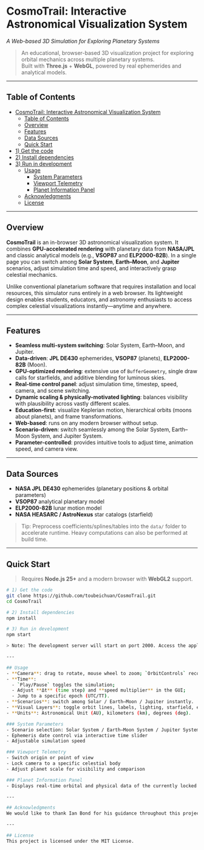 # CosmoTrail: Interactive Astronomical Visualization System
*A Web-based 3D Simulation for Exploring Planetary Systems*

> An educational, browser-based 3D visualization project for exploring orbital mechanics across multiple planetary systems.  
> Built with **Three.js** + **WebGL**, powered by real ephemerides and analytical models.

---

## Table of Contents
- [CosmoTrail: Interactive Astronomical Visualization System](#cosmotrail-interactive-astronomical-visualization-system)
  - [Table of Contents](#table-of-contents)
  - [Overview](#overview)
  - [Features](#features)
  - [Data Sources](#data-sources)
  - [Quick Start](#quick-start)
- [1) Get the code](#1-get-the-code)
- [2) Install dependencies](#2-install-dependencies)
- [3) Run in development](#3-run-in-development)
  - [Usage](#usage)
    - [System Parameters](#system-parameters)
    - [Viewport Telemetry](#viewport-telemetry)
    - [Planet Information Panel](#planet-information-panel)
  - [Acknowledgments](#acknowledgments)
  - [License](#license)

---

## Overview
**CosmoTrail** is an in-browser 3D astronomical visualization system. It combines **GPU-accelerated rendering** with planetary data from **NASA/JPL** and classic analytical models (e.g., **VSOP87** and **ELP2000-82B**). In a single page you can switch among **Solar System**, **Earth–Moon**, and **Jupiter** scenarios, adjust simulation time and speed, and interactively grasp celestial mechanics.

Unlike conventional planetarium software that requires installation and local resources, this simulator runs entirely in a web browser. Its lightweight design enables students, educators, and astronomy enthusiasts to access complex celestial visualizations instantly—anytime and anywhere.

---

## Features
- **Seamless multi-system switching**: Solar System, Earth–Moon, and Jupiter.
- **Data-driven**: **JPL DE430** ephemerides, **VSOP87** (planets), **ELP2000-82B** (Moon).
- **GPU-optimized rendering**: extensive use of `BufferGeometry`, single draw calls for starfields, and additive blending for luminous skies.
- **Real-time control panel**: adjust simulation time, timestep, speed, camera, and scene switching.
- **Dynamic scaling & physically-motivated lighting**: balances visibility with plausibility across vastly different scales.
- **Education-first**: visualize Keplerian motion, hierarchical orbits (moons about planets), and frame transformations.
- **Web-based**: runs on any modern browser without setup.
- **Scenario-driven**: switch seamlessly among the Solar System, Earth–Moon System, and Jupiter System.
- **Parameter-controlled**: provides intuitive tools to adjust time, animation speed, and camera view.

---

## Data Sources
- **NASA JPL DE430** ephemerides (planetary positions & orbital parameters)
- **VSOP87** analytical planetary model
- **ELP2000-82B** lunar motion model
- **NASA HEASARC / AstroNexus** star catalogs (starfield)

> Tip: Preprocess coefficients/splines/tables into the `data/` folder to accelerate runtime. Heavy computations can also be performed at build time.

---

## Quick Start
> Requires **Node.js 25+** and a modern browser with **WebGL2** support.

```bash
# 1) Get the code
git clone https://github.com/toubeichuan/CosmoTrail.git
cd CosmoTrail

# 2) Install dependencies
npm install

# 3) Run in development
npm start

> Note: The development server will start on port 2000. Access the application at http://localhost:2000

---

## Usage
- **Camera**: drag to rotate, mouse wheel to zoom; `OrbitControls` recommended.
- **Time**:
  - `Play/Pause` toggles the simulation;
  - Adjust **Δt** (time step) and **speed multiplier** in the GUI;
  - Jump to a specific epoch (UTC/TT).
- **Scenarios**: switch among Solar / Earth–Moon / Jupiter instantly.
- **Visual Layers**: toggle orbit lines, labels, lighting, starfield, etc.
- **Units**: Astronomical Unit (AU), kilometers (km), degrees (deg).

### System Parameters
- Scenario selection: Solar System / Earth–Moon System / Jupiter System
- Ephemeris date control via interactive time slider
- Adjustable simulation speed

### Viewport Telemetry
- Switch origin or point of view
- Lock camera to a specific celestial body
- Adjust planet scale for visibility and comparison

### Planet Information Panel
- Displays real-time orbital and physical data of the currently locked target

---

## Acknowledgments
We would like to thank Ian Bond for his guidance throughout this project. We also acknowledge the developers of Three.js, contributors to WebGL standards, and NASA for providing the ephemeris data that powers the accuracy of this visualization. Additionally, we are grateful for the open-source community and educational resources that supported this work.

---

## License
This project is licensed under the MIT License.